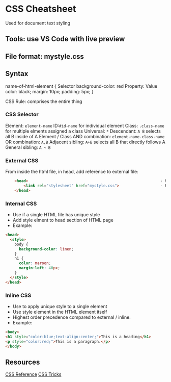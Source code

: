 # CSS Cheatsheet

Used for document text styling

## Tools: use VS Code with live preview

## File format: mystyle.css

## Syntax

name-of-html-element {              Selector
    background-color: red           Property: Value
    color: black;
    margin: 10px;
    padding: 5px;
}

CSS Rule: comprises the entire thing

### CSS Selector

Element: `element-name`
ID:`#id-name` for individual element
Class: `.class-name` for multiple elments assigned a class
Universal: `*`
Descendant: `A B` selects all B inside of A
Element / Class AND combination: `element-name.class-name`
OR combination: `A,B`
Adjacent sibling: `A+B` selects all B that directly follows A
General sibling: `A ~ B`

### External CSS

From inside the html file, in head, add reference to external file:

```html
    <head>                                                          - header info that isn't shown
        <link rel="stylesheet" href="mystyle.css">                  - External CSS reference
    </head>
```

### Internal CSS

- Use if a single HTML file has unique style
- Add style elment to head section of HTML page
- Example:

```html
<head>
  <style>
    body {
      background-color: linen;
    }
    h1 {
      color: maroon;
      margin-left: 40px;
    }
  </style>
</head>
```

### Inline CSS

- Use to apply unique style to a single element
- Use style element in the HTML element itself
- Highest order precedence compared to external / inline.
- Example:

```html
<body>
<h1 style="color:blue;text-align:center;">This is a heading</h1>
<p style="color:red;">This is a paragraph.</p>
</body>

```

## Resources

[CSS Reference](https://developer.mozilla.org/en-US/docs/Web/CSS/Reference)
[CSS Tricks](https://css-tricks.com/almanac)
